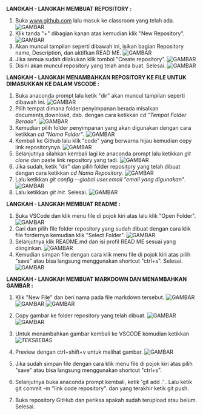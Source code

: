 **LANGKAH - LANGKAH MEMBUAT REPOSITORY :**
1. Buka www.github.com lalu masuk ke classroom yang telah ada.
![GAMBAR](gambar1.png)
2. Klik tanda "+" dibagian kanan atas kemudian klik "New Repository".
![GAMBAR](gambar2.jpeg)
3. Akan muncul tampilan seperti dibawah ini, isikan bagian Repository name, Description, dan aktifkan READ ME.
![GAMBAR](gambar4.jpeg)
4. Jika semua sudah dilakukan klik tombol "Create repository".
![GAMBAR](gambar3.jpeg)
5. Disini akan muncul repository yang telah anda buat. Selesai.
![GAMBAR](gambar5.png)

**LANGKAH - LANGKAH MENAMBAHKAN REPOSITORY KE FILE UNTUK DIMASUKKAN KE DALAM VSCODE :**
1. Buka anaconda prompt lalu ketik "dir" akan muncul tampilan seperti dibawah ini.
![GAMBAR](gambar6.jpeg)
2. Pilih tempat dimana folder penyimpanan berada misalkan documents,download, dsb. dengan cara ketikkan *cd "Tempat Folder Berada"*.
![GAMBAR](gambar7.jpeg)
3. Kemudian pilih folder penyimpanan yang akan digunakan dengan cara ketikkan *cd "Nama Folder"*.
![GAMBAR](gambar8.jpeg)
4. Kembali ke Github lalu klik "code" yang berwarna hijau kemudian copy link repositorynya.
![GAMBAR](gambar9.png)
5. Selanjutnya silahkan kembali lagi ke anaconda prompt lalu ketikkan *git clone* dan paste link repository yang tadi.
![GAMBAR](gambar12.jpeg)
6. Jika sudah, ketik "dir" dan pilih folder repository yang telah dibuat dengan cara ketikkan *cd Nama Repository*.
![GAMBAR](gambar11.jpeg)
7. Lalu ketikkan *git config --global user.email "email yang digunakan"*.
![GAMBAR](gambar10.jpeg)
8. Lalu ketikkan *git init*. Selesai.
![GAMBAR](gambar13.jpeg)

**LANGKAH - LANGKAH MEMBUAT README :**
1. Buka VSCode dan klik menu file di pojok kiri atas lalu klik "Open Folder".
![GAMBAR](gambar14.png)
2. Cari dan pilih file folder repository yang sudah dibuat dengan cara klik file fordernya kemudian klik "Select Folder".
![GAMBAR](gambar15.png)
3. Selanjutnya klik README.md dan isi profil READ ME sesuai yang diinginkan.
![GAMBAR](gambar16.png)
4. Kemudian simpan file dengan cara klik menu file di pojok kiri atas pilih "save" atau bisa langsung menggunakan shortcut "ctrl+s". Selesai.
![GAMBAR](gambar17.png)

**LANGKAH - LANGKAH MEMBUAT MARKDOWN DAN MENAMBAHKAN GAMBAR :**
1. Klik "New File" dan beri nama pada file markdown tersebut.
![GAMBAR](gambar18.png)
![GAMBAR](gambar19.png)
![GAMBAR](gambar20.png)
2. Copy gambar ke folder repository yang telah dibuat.
![GAMBAR](gambar21.png)
![GAMBAR](gambar22.png)
3. Untuk menambahkan gambar kembali ke VSCODE kemudian ketikkan *![TEKSBEBAS](namafilegambar)*
4. Preview dengan ctrl+shift+v untuk melihat gambar.
![GAMBAR](gambar23.png)
5. Jika sudah simpan file dengan cara klik menu file di pojok kiri atas pilih "save" atau bisa langsung menggunakan shortcut "ctrl+s".
6. Selanjutnya buka anaconda prompt kembali, ketik 'git add .' . Lalu ketik git commit -m "link code repository". dan yang terakhir ketik git push.

7. Buka repository GitHub dan periksa apakah sudah terupload atau belum. Selesai.

